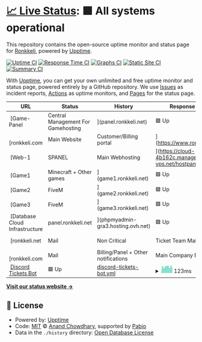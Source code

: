 # [📈 Live Status](https://status.ronkkeli.net): <!--live status--> **🟩 All systems operational**

This repository contains the open-source uptime monitor and status page for [Ronkkeli](https://status.ronkkeli.net), powered by [Upptime](https://github.com/upptime/upptime).

[![Uptime CI](https://github.com/ronkkeli/upptime/workflows/Uptime%20CI/badge.svg)](https://github.com/ronkkeli/upptime/actions?query=workflow%3A%22Uptime+CI%22)
[![Response Time CI](https://github.com/ronkkeli/upptime/workflows/Response%20Time%20CI/badge.svg)](https://github.com/ronkkeli/upptime/actions?query=workflow%3A%22Response+Time+CI%22)
[![Graphs CI](https://github.com/ronkkeli/upptime/workflows/Graphs%20CI/badge.svg)](https://github.com/ronkkeli/upptime/actions?query=workflow%3A%22Graphs+CI%22)
[![Static Site CI](https://github.com/ronkkeli/upptime/workflows/Static%20Site%20CI/badge.svg)](https://github.com/ronkkeli/upptime/actions?query=workflow%3A%22Static+Site+CI%22)
[![Summary CI](https://github.com/ronkkeli/upptime/workflows/Summary%20CI/badge.svg)](https://github.com/ronkkeli/upptime/actions?query=workflow%3A%22Summary+CI%22)

With [Upptime](https://upptime.js.org), you can get your own unlimited and free uptime monitor and status page, powered entirely by a GitHub repository. We use [Issues](https://github.com/ronkkeli/upptime/issues) as incident reports, [Actions](https://github.com/ronkkeli/upptime/actions) as uptime monitors, and [Pages](https://status.ronkkeli.net) for the status page.

<!--start: status pages-->
<!-- This summary is generated by Upptime (https://github.com/upptime/upptime) -->
<!-- Do not edit this manually, your changes will be overwritten -->
<!-- prettier-ignore -->
| URL | Status | History | Response Time | Uptime |
| --- | ------ | ------- | ------------- | ------ |
| <img alt="" src="https://icons.duckduckgo.com/ip3/null.ico" height="13"> [Game-Panel | Central Management For Gamehosting |](panel.ronkkeli.net) | 🟩 Up | [game-panel-central-management-for-gamehosting.yml](https://github.com/1Ronkkeli/upptime/commits/HEAD/history/game-panel-central-management-for-gamehosting.yml) | <details><summary><img alt="Response time graph" src="./graphs/game-panel-central-management-for-gamehosting/response-time-week.png" height="20"> 5ms</summary><br><a href="https://status.ronkkeli.net/history/game-panel-central-management-for-gamehosting"><img alt="Response time 415" src="https://img.shields.io/endpoint?url=https%3A%2F%2Fraw.githubusercontent.com%2F1Ronkkeli%2Fupptime%2FHEAD%2Fapi%2Fgame-panel-central-management-for-gamehosting%2Fresponse-time.json"></a><br><a href="https://status.ronkkeli.net/history/game-panel-central-management-for-gamehosting"><img alt="24-hour response time 2" src="https://img.shields.io/endpoint?url=https%3A%2F%2Fraw.githubusercontent.com%2F1Ronkkeli%2Fupptime%2FHEAD%2Fapi%2Fgame-panel-central-management-for-gamehosting%2Fresponse-time-day.json"></a><br><a href="https://status.ronkkeli.net/history/game-panel-central-management-for-gamehosting"><img alt="7-day response time 5" src="https://img.shields.io/endpoint?url=https%3A%2F%2Fraw.githubusercontent.com%2F1Ronkkeli%2Fupptime%2FHEAD%2Fapi%2Fgame-panel-central-management-for-gamehosting%2Fresponse-time-week.json"></a><br><a href="https://status.ronkkeli.net/history/game-panel-central-management-for-gamehosting"><img alt="30-day response time 333" src="https://img.shields.io/endpoint?url=https%3A%2F%2Fraw.githubusercontent.com%2F1Ronkkeli%2Fupptime%2FHEAD%2Fapi%2Fgame-panel-central-management-for-gamehosting%2Fresponse-time-month.json"></a><br><a href="https://status.ronkkeli.net/history/game-panel-central-management-for-gamehosting"><img alt="1-year response time 415" src="https://img.shields.io/endpoint?url=https%3A%2F%2Fraw.githubusercontent.com%2F1Ronkkeli%2Fupptime%2FHEAD%2Fapi%2Fgame-panel-central-management-for-gamehosting%2Fresponse-time-year.json"></a></details> | <details><summary><a href="https://status.ronkkeli.net/history/game-panel-central-management-for-gamehosting">100.00%</a></summary><a href="https://status.ronkkeli.net/history/game-panel-central-management-for-gamehosting"><img alt="All-time uptime 91.89%" src="https://img.shields.io/endpoint?url=https%3A%2F%2Fraw.githubusercontent.com%2F1Ronkkeli%2Fupptime%2FHEAD%2Fapi%2Fgame-panel-central-management-for-gamehosting%2Fuptime.json"></a><br><a href="https://status.ronkkeli.net/history/game-panel-central-management-for-gamehosting"><img alt="24-hour uptime 100.00%" src="https://img.shields.io/endpoint?url=https%3A%2F%2Fraw.githubusercontent.com%2F1Ronkkeli%2Fupptime%2FHEAD%2Fapi%2Fgame-panel-central-management-for-gamehosting%2Fuptime-day.json"></a><br><a href="https://status.ronkkeli.net/history/game-panel-central-management-for-gamehosting"><img alt="7-day uptime 100.00%" src="https://img.shields.io/endpoint?url=https%3A%2F%2Fraw.githubusercontent.com%2F1Ronkkeli%2Fupptime%2FHEAD%2Fapi%2Fgame-panel-central-management-for-gamehosting%2Fuptime-week.json"></a><br><a href="https://status.ronkkeli.net/history/game-panel-central-management-for-gamehosting"><img alt="30-day uptime 89.95%" src="https://img.shields.io/endpoint?url=https%3A%2F%2Fraw.githubusercontent.com%2F1Ronkkeli%2Fupptime%2FHEAD%2Fapi%2Fgame-panel-central-management-for-gamehosting%2Fuptime-month.json"></a><br><a href="https://status.ronkkeli.net/history/game-panel-central-management-for-gamehosting"><img alt="1-year uptime 91.89%" src="https://img.shields.io/endpoint?url=https%3A%2F%2Fraw.githubusercontent.com%2F1Ronkkeli%2Fupptime%2FHEAD%2Fapi%2Fgame-panel-central-management-for-gamehosting%2Fuptime-year.json"></a></details>
| <img alt="" src="https://icons.duckduckgo.com/ip3/www.ronkkeli.com.ico" height="13"> [ronkkeli.com | Main Website | Customer/Billing portal |](https://www.ronkkeli.com) | 🟩 Up | [ronkkeli-com-main-website-customer-billing-portal.yml](https://github.com/1Ronkkeli/upptime/commits/HEAD/history/ronkkeli-com-main-website-customer-billing-portal.yml) | <details><summary><img alt="Response time graph" src="./graphs/ronkkeli-com-main-website-customer-billing-portal/response-time-week.png" height="20"> 880ms</summary><br><a href="https://status.ronkkeli.net/history/ronkkeli-com-main-website-customer-billing-portal"><img alt="Response time 1463" src="https://img.shields.io/endpoint?url=https%3A%2F%2Fraw.githubusercontent.com%2F1Ronkkeli%2Fupptime%2FHEAD%2Fapi%2Fronkkeli-com-main-website-customer-billing-portal%2Fresponse-time.json"></a><br><a href="https://status.ronkkeli.net/history/ronkkeli-com-main-website-customer-billing-portal"><img alt="24-hour response time 771" src="https://img.shields.io/endpoint?url=https%3A%2F%2Fraw.githubusercontent.com%2F1Ronkkeli%2Fupptime%2FHEAD%2Fapi%2Fronkkeli-com-main-website-customer-billing-portal%2Fresponse-time-day.json"></a><br><a href="https://status.ronkkeli.net/history/ronkkeli-com-main-website-customer-billing-portal"><img alt="7-day response time 880" src="https://img.shields.io/endpoint?url=https%3A%2F%2Fraw.githubusercontent.com%2F1Ronkkeli%2Fupptime%2FHEAD%2Fapi%2Fronkkeli-com-main-website-customer-billing-portal%2Fresponse-time-week.json"></a><br><a href="https://status.ronkkeli.net/history/ronkkeli-com-main-website-customer-billing-portal"><img alt="30-day response time 1771" src="https://img.shields.io/endpoint?url=https%3A%2F%2Fraw.githubusercontent.com%2F1Ronkkeli%2Fupptime%2FHEAD%2Fapi%2Fronkkeli-com-main-website-customer-billing-portal%2Fresponse-time-month.json"></a><br><a href="https://status.ronkkeli.net/history/ronkkeli-com-main-website-customer-billing-portal"><img alt="1-year response time 1463" src="https://img.shields.io/endpoint?url=https%3A%2F%2Fraw.githubusercontent.com%2F1Ronkkeli%2Fupptime%2FHEAD%2Fapi%2Fronkkeli-com-main-website-customer-billing-portal%2Fresponse-time-year.json"></a></details> | <details><summary><a href="https://status.ronkkeli.net/history/ronkkeli-com-main-website-customer-billing-portal">100.00%</a></summary><a href="https://status.ronkkeli.net/history/ronkkeli-com-main-website-customer-billing-portal"><img alt="All-time uptime 99.96%" src="https://img.shields.io/endpoint?url=https%3A%2F%2Fraw.githubusercontent.com%2F1Ronkkeli%2Fupptime%2FHEAD%2Fapi%2Fronkkeli-com-main-website-customer-billing-portal%2Fuptime.json"></a><br><a href="https://status.ronkkeli.net/history/ronkkeli-com-main-website-customer-billing-portal"><img alt="24-hour uptime 100.00%" src="https://img.shields.io/endpoint?url=https%3A%2F%2Fraw.githubusercontent.com%2F1Ronkkeli%2Fupptime%2FHEAD%2Fapi%2Fronkkeli-com-main-website-customer-billing-portal%2Fuptime-day.json"></a><br><a href="https://status.ronkkeli.net/history/ronkkeli-com-main-website-customer-billing-portal"><img alt="7-day uptime 100.00%" src="https://img.shields.io/endpoint?url=https%3A%2F%2Fraw.githubusercontent.com%2F1Ronkkeli%2Fupptime%2FHEAD%2Fapi%2Fronkkeli-com-main-website-customer-billing-portal%2Fuptime-week.json"></a><br><a href="https://status.ronkkeli.net/history/ronkkeli-com-main-website-customer-billing-portal"><img alt="30-day uptime 99.95%" src="https://img.shields.io/endpoint?url=https%3A%2F%2Fraw.githubusercontent.com%2F1Ronkkeli%2Fupptime%2FHEAD%2Fapi%2Fronkkeli-com-main-website-customer-billing-portal%2Fuptime-month.json"></a><br><a href="https://status.ronkkeli.net/history/ronkkeli-com-main-website-customer-billing-portal"><img alt="1-year uptime 99.96%" src="https://img.shields.io/endpoint?url=https%3A%2F%2Fraw.githubusercontent.com%2F1Ronkkeli%2Fupptime%2FHEAD%2Fapi%2Fronkkeli-com-main-website-customer-billing-portal%2Fuptime-year.json"></a></details>
| <img alt="" src="https://icons.duckduckgo.com/ip3/cloud-4b162c.managed-vps.net.ico" height="13"> [Web-1 | SPANEL | Main Webhosting |](https://cloud-4b162c.managed-vps.net/hostpanel/login) | 🟩 Up | [web-1-spanel-main-webhosting.yml](https://github.com/1Ronkkeli/upptime/commits/HEAD/history/web-1-spanel-main-webhosting.yml) | <details><summary><img alt="Response time graph" src="./graphs/web-1-spanel-main-webhosting/response-time-week.png" height="20"> 706ms</summary><br><a href="https://status.ronkkeli.net/history/web-1-spanel-main-webhosting"><img alt="Response time 692" src="https://img.shields.io/endpoint?url=https%3A%2F%2Fraw.githubusercontent.com%2F1Ronkkeli%2Fupptime%2FHEAD%2Fapi%2Fweb-1-spanel-main-webhosting%2Fresponse-time.json"></a><br><a href="https://status.ronkkeli.net/history/web-1-spanel-main-webhosting"><img alt="24-hour response time 596" src="https://img.shields.io/endpoint?url=https%3A%2F%2Fraw.githubusercontent.com%2F1Ronkkeli%2Fupptime%2FHEAD%2Fapi%2Fweb-1-spanel-main-webhosting%2Fresponse-time-day.json"></a><br><a href="https://status.ronkkeli.net/history/web-1-spanel-main-webhosting"><img alt="7-day response time 706" src="https://img.shields.io/endpoint?url=https%3A%2F%2Fraw.githubusercontent.com%2F1Ronkkeli%2Fupptime%2FHEAD%2Fapi%2Fweb-1-spanel-main-webhosting%2Fresponse-time-week.json"></a><br><a href="https://status.ronkkeli.net/history/web-1-spanel-main-webhosting"><img alt="30-day response time 700" src="https://img.shields.io/endpoint?url=https%3A%2F%2Fraw.githubusercontent.com%2F1Ronkkeli%2Fupptime%2FHEAD%2Fapi%2Fweb-1-spanel-main-webhosting%2Fresponse-time-month.json"></a><br><a href="https://status.ronkkeli.net/history/web-1-spanel-main-webhosting"><img alt="1-year response time 692" src="https://img.shields.io/endpoint?url=https%3A%2F%2Fraw.githubusercontent.com%2F1Ronkkeli%2Fupptime%2FHEAD%2Fapi%2Fweb-1-spanel-main-webhosting%2Fresponse-time-year.json"></a></details> | <details><summary><a href="https://status.ronkkeli.net/history/web-1-spanel-main-webhosting">100.00%</a></summary><a href="https://status.ronkkeli.net/history/web-1-spanel-main-webhosting"><img alt="All-time uptime 100.00%" src="https://img.shields.io/endpoint?url=https%3A%2F%2Fraw.githubusercontent.com%2F1Ronkkeli%2Fupptime%2FHEAD%2Fapi%2Fweb-1-spanel-main-webhosting%2Fuptime.json"></a><br><a href="https://status.ronkkeli.net/history/web-1-spanel-main-webhosting"><img alt="24-hour uptime 100.00%" src="https://img.shields.io/endpoint?url=https%3A%2F%2Fraw.githubusercontent.com%2F1Ronkkeli%2Fupptime%2FHEAD%2Fapi%2Fweb-1-spanel-main-webhosting%2Fuptime-day.json"></a><br><a href="https://status.ronkkeli.net/history/web-1-spanel-main-webhosting"><img alt="7-day uptime 100.00%" src="https://img.shields.io/endpoint?url=https%3A%2F%2Fraw.githubusercontent.com%2F1Ronkkeli%2Fupptime%2FHEAD%2Fapi%2Fweb-1-spanel-main-webhosting%2Fuptime-week.json"></a><br><a href="https://status.ronkkeli.net/history/web-1-spanel-main-webhosting"><img alt="30-day uptime 100.00%" src="https://img.shields.io/endpoint?url=https%3A%2F%2Fraw.githubusercontent.com%2F1Ronkkeli%2Fupptime%2FHEAD%2Fapi%2Fweb-1-spanel-main-webhosting%2Fuptime-month.json"></a><br><a href="https://status.ronkkeli.net/history/web-1-spanel-main-webhosting"><img alt="1-year uptime 100.00%" src="https://img.shields.io/endpoint?url=https%3A%2F%2Fraw.githubusercontent.com%2F1Ronkkeli%2Fupptime%2FHEAD%2Fapi%2Fweb-1-spanel-main-webhosting%2Fuptime-year.json"></a></details>
| <img alt="" src="https://icons.duckduckgo.com/ip3/null.ico" height="13"> [Game1 | Minecraft + Other games |](game1.ronkkeli.net) | 🟩 Up | [game1-minecraft-other-games.yml](https://github.com/1Ronkkeli/upptime/commits/HEAD/history/game1-minecraft-other-games.yml) | <details><summary><img alt="Response time graph" src="./graphs/game1-minecraft-other-games/response-time-week.png" height="20"> 121ms</summary><br><a href="https://status.ronkkeli.net/history/game1-minecraft-other-games"><img alt="Response time 110" src="https://img.shields.io/endpoint?url=https%3A%2F%2Fraw.githubusercontent.com%2F1Ronkkeli%2Fupptime%2FHEAD%2Fapi%2Fgame1-minecraft-other-games%2Fresponse-time.json"></a><br><a href="https://status.ronkkeli.net/history/game1-minecraft-other-games"><img alt="24-hour response time 84" src="https://img.shields.io/endpoint?url=https%3A%2F%2Fraw.githubusercontent.com%2F1Ronkkeli%2Fupptime%2FHEAD%2Fapi%2Fgame1-minecraft-other-games%2Fresponse-time-day.json"></a><br><a href="https://status.ronkkeli.net/history/game1-minecraft-other-games"><img alt="7-day response time 121" src="https://img.shields.io/endpoint?url=https%3A%2F%2Fraw.githubusercontent.com%2F1Ronkkeli%2Fupptime%2FHEAD%2Fapi%2Fgame1-minecraft-other-games%2Fresponse-time-week.json"></a><br><a href="https://status.ronkkeli.net/history/game1-minecraft-other-games"><img alt="30-day response time 115" src="https://img.shields.io/endpoint?url=https%3A%2F%2Fraw.githubusercontent.com%2F1Ronkkeli%2Fupptime%2FHEAD%2Fapi%2Fgame1-minecraft-other-games%2Fresponse-time-month.json"></a><br><a href="https://status.ronkkeli.net/history/game1-minecraft-other-games"><img alt="1-year response time 110" src="https://img.shields.io/endpoint?url=https%3A%2F%2Fraw.githubusercontent.com%2F1Ronkkeli%2Fupptime%2FHEAD%2Fapi%2Fgame1-minecraft-other-games%2Fresponse-time-year.json"></a></details> | <details><summary><a href="https://status.ronkkeli.net/history/game1-minecraft-other-games">100.00%</a></summary><a href="https://status.ronkkeli.net/history/game1-minecraft-other-games"><img alt="All-time uptime 100.00%" src="https://img.shields.io/endpoint?url=https%3A%2F%2Fraw.githubusercontent.com%2F1Ronkkeli%2Fupptime%2FHEAD%2Fapi%2Fgame1-minecraft-other-games%2Fuptime.json"></a><br><a href="https://status.ronkkeli.net/history/game1-minecraft-other-games"><img alt="24-hour uptime 100.00%" src="https://img.shields.io/endpoint?url=https%3A%2F%2Fraw.githubusercontent.com%2F1Ronkkeli%2Fupptime%2FHEAD%2Fapi%2Fgame1-minecraft-other-games%2Fuptime-day.json"></a><br><a href="https://status.ronkkeli.net/history/game1-minecraft-other-games"><img alt="7-day uptime 100.00%" src="https://img.shields.io/endpoint?url=https%3A%2F%2Fraw.githubusercontent.com%2F1Ronkkeli%2Fupptime%2FHEAD%2Fapi%2Fgame1-minecraft-other-games%2Fuptime-week.json"></a><br><a href="https://status.ronkkeli.net/history/game1-minecraft-other-games"><img alt="30-day uptime 100.00%" src="https://img.shields.io/endpoint?url=https%3A%2F%2Fraw.githubusercontent.com%2F1Ronkkeli%2Fupptime%2FHEAD%2Fapi%2Fgame1-minecraft-other-games%2Fuptime-month.json"></a><br><a href="https://status.ronkkeli.net/history/game1-minecraft-other-games"><img alt="1-year uptime 100.00%" src="https://img.shields.io/endpoint?url=https%3A%2F%2Fraw.githubusercontent.com%2F1Ronkkeli%2Fupptime%2FHEAD%2Fapi%2Fgame1-minecraft-other-games%2Fuptime-year.json"></a></details>
| <img alt="" src="https://icons.duckduckgo.com/ip3/null.ico" height="13"> [Game2 | FiveM |](game2.ronkkeli.net) | 🟩 Up | [game2-five-m.yml](https://github.com/1Ronkkeli/upptime/commits/HEAD/history/game2-five-m.yml) | <details><summary><img alt="Response time graph" src="./graphs/game2-five-m/response-time-week.png" height="20"> 120ms</summary><br><a href="https://status.ronkkeli.net/history/game2-five-m"><img alt="Response time 110" src="https://img.shields.io/endpoint?url=https%3A%2F%2Fraw.githubusercontent.com%2F1Ronkkeli%2Fupptime%2FHEAD%2Fapi%2Fgame2-five-m%2Fresponse-time.json"></a><br><a href="https://status.ronkkeli.net/history/game2-five-m"><img alt="24-hour response time 84" src="https://img.shields.io/endpoint?url=https%3A%2F%2Fraw.githubusercontent.com%2F1Ronkkeli%2Fupptime%2FHEAD%2Fapi%2Fgame2-five-m%2Fresponse-time-day.json"></a><br><a href="https://status.ronkkeli.net/history/game2-five-m"><img alt="7-day response time 120" src="https://img.shields.io/endpoint?url=https%3A%2F%2Fraw.githubusercontent.com%2F1Ronkkeli%2Fupptime%2FHEAD%2Fapi%2Fgame2-five-m%2Fresponse-time-week.json"></a><br><a href="https://status.ronkkeli.net/history/game2-five-m"><img alt="30-day response time 114" src="https://img.shields.io/endpoint?url=https%3A%2F%2Fraw.githubusercontent.com%2F1Ronkkeli%2Fupptime%2FHEAD%2Fapi%2Fgame2-five-m%2Fresponse-time-month.json"></a><br><a href="https://status.ronkkeli.net/history/game2-five-m"><img alt="1-year response time 110" src="https://img.shields.io/endpoint?url=https%3A%2F%2Fraw.githubusercontent.com%2F1Ronkkeli%2Fupptime%2FHEAD%2Fapi%2Fgame2-five-m%2Fresponse-time-year.json"></a></details> | <details><summary><a href="https://status.ronkkeli.net/history/game2-five-m">100.00%</a></summary><a href="https://status.ronkkeli.net/history/game2-five-m"><img alt="All-time uptime 99.94%" src="https://img.shields.io/endpoint?url=https%3A%2F%2Fraw.githubusercontent.com%2F1Ronkkeli%2Fupptime%2FHEAD%2Fapi%2Fgame2-five-m%2Fuptime.json"></a><br><a href="https://status.ronkkeli.net/history/game2-five-m"><img alt="24-hour uptime 100.00%" src="https://img.shields.io/endpoint?url=https%3A%2F%2Fraw.githubusercontent.com%2F1Ronkkeli%2Fupptime%2FHEAD%2Fapi%2Fgame2-five-m%2Fuptime-day.json"></a><br><a href="https://status.ronkkeli.net/history/game2-five-m"><img alt="7-day uptime 100.00%" src="https://img.shields.io/endpoint?url=https%3A%2F%2Fraw.githubusercontent.com%2F1Ronkkeli%2Fupptime%2FHEAD%2Fapi%2Fgame2-five-m%2Fuptime-week.json"></a><br><a href="https://status.ronkkeli.net/history/game2-five-m"><img alt="30-day uptime 99.93%" src="https://img.shields.io/endpoint?url=https%3A%2F%2Fraw.githubusercontent.com%2F1Ronkkeli%2Fupptime%2FHEAD%2Fapi%2Fgame2-five-m%2Fuptime-month.json"></a><br><a href="https://status.ronkkeli.net/history/game2-five-m"><img alt="1-year uptime 99.94%" src="https://img.shields.io/endpoint?url=https%3A%2F%2Fraw.githubusercontent.com%2F1Ronkkeli%2Fupptime%2FHEAD%2Fapi%2Fgame2-five-m%2Fuptime-year.json"></a></details>
| <img alt="" src="https://icons.duckduckgo.com/ip3/null.ico" height="13"> [Game3 | FiveM |](game3.ronkkeli.net) | 🟩 Up | [game3-five-m.yml](https://github.com/1Ronkkeli/upptime/commits/HEAD/history/game3-five-m.yml) | <details><summary><img alt="Response time graph" src="./graphs/game3-five-m/response-time-week.png" height="20"> 126ms</summary><br><a href="https://status.ronkkeli.net/history/game3-five-m"><img alt="Response time 117" src="https://img.shields.io/endpoint?url=https%3A%2F%2Fraw.githubusercontent.com%2F1Ronkkeli%2Fupptime%2FHEAD%2Fapi%2Fgame3-five-m%2Fresponse-time.json"></a><br><a href="https://status.ronkkeli.net/history/game3-five-m"><img alt="24-hour response time 89" src="https://img.shields.io/endpoint?url=https%3A%2F%2Fraw.githubusercontent.com%2F1Ronkkeli%2Fupptime%2FHEAD%2Fapi%2Fgame3-five-m%2Fresponse-time-day.json"></a><br><a href="https://status.ronkkeli.net/history/game3-five-m"><img alt="7-day response time 126" src="https://img.shields.io/endpoint?url=https%3A%2F%2Fraw.githubusercontent.com%2F1Ronkkeli%2Fupptime%2FHEAD%2Fapi%2Fgame3-five-m%2Fresponse-time-week.json"></a><br><a href="https://status.ronkkeli.net/history/game3-five-m"><img alt="30-day response time 121" src="https://img.shields.io/endpoint?url=https%3A%2F%2Fraw.githubusercontent.com%2F1Ronkkeli%2Fupptime%2FHEAD%2Fapi%2Fgame3-five-m%2Fresponse-time-month.json"></a><br><a href="https://status.ronkkeli.net/history/game3-five-m"><img alt="1-year response time 117" src="https://img.shields.io/endpoint?url=https%3A%2F%2Fraw.githubusercontent.com%2F1Ronkkeli%2Fupptime%2FHEAD%2Fapi%2Fgame3-five-m%2Fresponse-time-year.json"></a></details> | <details><summary><a href="https://status.ronkkeli.net/history/game3-five-m">100.00%</a></summary><a href="https://status.ronkkeli.net/history/game3-five-m"><img alt="All-time uptime 100.00%" src="https://img.shields.io/endpoint?url=https%3A%2F%2Fraw.githubusercontent.com%2F1Ronkkeli%2Fupptime%2FHEAD%2Fapi%2Fgame3-five-m%2Fuptime.json"></a><br><a href="https://status.ronkkeli.net/history/game3-five-m"><img alt="24-hour uptime 100.00%" src="https://img.shields.io/endpoint?url=https%3A%2F%2Fraw.githubusercontent.com%2F1Ronkkeli%2Fupptime%2FHEAD%2Fapi%2Fgame3-five-m%2Fuptime-day.json"></a><br><a href="https://status.ronkkeli.net/history/game3-five-m"><img alt="7-day uptime 100.00%" src="https://img.shields.io/endpoint?url=https%3A%2F%2Fraw.githubusercontent.com%2F1Ronkkeli%2Fupptime%2FHEAD%2Fapi%2Fgame3-five-m%2Fuptime-week.json"></a><br><a href="https://status.ronkkeli.net/history/game3-five-m"><img alt="30-day uptime 100.00%" src="https://img.shields.io/endpoint?url=https%3A%2F%2Fraw.githubusercontent.com%2F1Ronkkeli%2Fupptime%2FHEAD%2Fapi%2Fgame3-five-m%2Fuptime-month.json"></a><br><a href="https://status.ronkkeli.net/history/game3-five-m"><img alt="1-year uptime 100.00%" src="https://img.shields.io/endpoint?url=https%3A%2F%2Fraw.githubusercontent.com%2F1Ronkkeli%2Fupptime%2FHEAD%2Fapi%2Fgame3-five-m%2Fuptime-year.json"></a></details>
| <img alt="" src="https://icons.duckduckgo.com/ip3/null.ico" height="13"> [Database Cloud Infrastructure | panel.ronkkeli.net |](phpmyadmin-gra3.hosting.ovh.net) | 🟩 Up | [database-cloud-infrastructure-panel-ronkkeli-net.yml](https://github.com/1Ronkkeli/upptime/commits/HEAD/history/database-cloud-infrastructure-panel-ronkkeli-net.yml) | <details><summary><img alt="Response time graph" src="./graphs/database-cloud-infrastructure-panel-ronkkeli-net/response-time-week.png" height="20"> 117ms</summary><br><a href="https://status.ronkkeli.net/history/database-cloud-infrastructure-panel-ronkkeli-net"><img alt="Response time 109" src="https://img.shields.io/endpoint?url=https%3A%2F%2Fraw.githubusercontent.com%2F1Ronkkeli%2Fupptime%2FHEAD%2Fapi%2Fdatabase-cloud-infrastructure-panel-ronkkeli-net%2Fresponse-time.json"></a><br><a href="https://status.ronkkeli.net/history/database-cloud-infrastructure-panel-ronkkeli-net"><img alt="24-hour response time 82" src="https://img.shields.io/endpoint?url=https%3A%2F%2Fraw.githubusercontent.com%2F1Ronkkeli%2Fupptime%2FHEAD%2Fapi%2Fdatabase-cloud-infrastructure-panel-ronkkeli-net%2Fresponse-time-day.json"></a><br><a href="https://status.ronkkeli.net/history/database-cloud-infrastructure-panel-ronkkeli-net"><img alt="7-day response time 117" src="https://img.shields.io/endpoint?url=https%3A%2F%2Fraw.githubusercontent.com%2F1Ronkkeli%2Fupptime%2FHEAD%2Fapi%2Fdatabase-cloud-infrastructure-panel-ronkkeli-net%2Fresponse-time-week.json"></a><br><a href="https://status.ronkkeli.net/history/database-cloud-infrastructure-panel-ronkkeli-net"><img alt="30-day response time 113" src="https://img.shields.io/endpoint?url=https%3A%2F%2Fraw.githubusercontent.com%2F1Ronkkeli%2Fupptime%2FHEAD%2Fapi%2Fdatabase-cloud-infrastructure-panel-ronkkeli-net%2Fresponse-time-month.json"></a><br><a href="https://status.ronkkeli.net/history/database-cloud-infrastructure-panel-ronkkeli-net"><img alt="1-year response time 109" src="https://img.shields.io/endpoint?url=https%3A%2F%2Fraw.githubusercontent.com%2F1Ronkkeli%2Fupptime%2FHEAD%2Fapi%2Fdatabase-cloud-infrastructure-panel-ronkkeli-net%2Fresponse-time-year.json"></a></details> | <details><summary><a href="https://status.ronkkeli.net/history/database-cloud-infrastructure-panel-ronkkeli-net">100.00%</a></summary><a href="https://status.ronkkeli.net/history/database-cloud-infrastructure-panel-ronkkeli-net"><img alt="All-time uptime 100.00%" src="https://img.shields.io/endpoint?url=https%3A%2F%2Fraw.githubusercontent.com%2F1Ronkkeli%2Fupptime%2FHEAD%2Fapi%2Fdatabase-cloud-infrastructure-panel-ronkkeli-net%2Fuptime.json"></a><br><a href="https://status.ronkkeli.net/history/database-cloud-infrastructure-panel-ronkkeli-net"><img alt="24-hour uptime 100.00%" src="https://img.shields.io/endpoint?url=https%3A%2F%2Fraw.githubusercontent.com%2F1Ronkkeli%2Fupptime%2FHEAD%2Fapi%2Fdatabase-cloud-infrastructure-panel-ronkkeli-net%2Fuptime-day.json"></a><br><a href="https://status.ronkkeli.net/history/database-cloud-infrastructure-panel-ronkkeli-net"><img alt="7-day uptime 100.00%" src="https://img.shields.io/endpoint?url=https%3A%2F%2Fraw.githubusercontent.com%2F1Ronkkeli%2Fupptime%2FHEAD%2Fapi%2Fdatabase-cloud-infrastructure-panel-ronkkeli-net%2Fuptime-week.json"></a><br><a href="https://status.ronkkeli.net/history/database-cloud-infrastructure-panel-ronkkeli-net"><img alt="30-day uptime 100.00%" src="https://img.shields.io/endpoint?url=https%3A%2F%2Fraw.githubusercontent.com%2F1Ronkkeli%2Fupptime%2FHEAD%2Fapi%2Fdatabase-cloud-infrastructure-panel-ronkkeli-net%2Fuptime-month.json"></a><br><a href="https://status.ronkkeli.net/history/database-cloud-infrastructure-panel-ronkkeli-net"><img alt="1-year uptime 100.00%" src="https://img.shields.io/endpoint?url=https%3A%2F%2Fraw.githubusercontent.com%2F1Ronkkeli%2Fupptime%2FHEAD%2Fapi%2Fdatabase-cloud-infrastructure-panel-ronkkeli-net%2Fuptime-year.json"></a></details>
| <img alt="" src="https://icons.duckduckgo.com/ip3/webmail.ronkkeli.net.ico" height="13"> [ronkkeli.net | Mail | Non Critical | Ticket Team Mails |](https://webmail.ronkkeli.net) | 🟩 Up | [ronkkeli-net-mail-non-critical-ticket-team-mails.yml](https://github.com/1Ronkkeli/upptime/commits/HEAD/history/ronkkeli-net-mail-non-critical-ticket-team-mails.yml) | <details><summary><img alt="Response time graph" src="./graphs/ronkkeli-net-mail-non-critical-ticket-team-mails/response-time-week.png" height="20"> 1391ms</summary><br><a href="https://status.ronkkeli.net/history/ronkkeli-net-mail-non-critical-ticket-team-mails"><img alt="Response time 1346" src="https://img.shields.io/endpoint?url=https%3A%2F%2Fraw.githubusercontent.com%2F1Ronkkeli%2Fupptime%2FHEAD%2Fapi%2Fronkkeli-net-mail-non-critical-ticket-team-mails%2Fresponse-time.json"></a><br><a href="https://status.ronkkeli.net/history/ronkkeli-net-mail-non-critical-ticket-team-mails"><img alt="24-hour response time 1096" src="https://img.shields.io/endpoint?url=https%3A%2F%2Fraw.githubusercontent.com%2F1Ronkkeli%2Fupptime%2FHEAD%2Fapi%2Fronkkeli-net-mail-non-critical-ticket-team-mails%2Fresponse-time-day.json"></a><br><a href="https://status.ronkkeli.net/history/ronkkeli-net-mail-non-critical-ticket-team-mails"><img alt="7-day response time 1391" src="https://img.shields.io/endpoint?url=https%3A%2F%2Fraw.githubusercontent.com%2F1Ronkkeli%2Fupptime%2FHEAD%2Fapi%2Fronkkeli-net-mail-non-critical-ticket-team-mails%2Fresponse-time-week.json"></a><br><a href="https://status.ronkkeli.net/history/ronkkeli-net-mail-non-critical-ticket-team-mails"><img alt="30-day response time 1398" src="https://img.shields.io/endpoint?url=https%3A%2F%2Fraw.githubusercontent.com%2F1Ronkkeli%2Fupptime%2FHEAD%2Fapi%2Fronkkeli-net-mail-non-critical-ticket-team-mails%2Fresponse-time-month.json"></a><br><a href="https://status.ronkkeli.net/history/ronkkeli-net-mail-non-critical-ticket-team-mails"><img alt="1-year response time 1346" src="https://img.shields.io/endpoint?url=https%3A%2F%2Fraw.githubusercontent.com%2F1Ronkkeli%2Fupptime%2FHEAD%2Fapi%2Fronkkeli-net-mail-non-critical-ticket-team-mails%2Fresponse-time-year.json"></a></details> | <details><summary><a href="https://status.ronkkeli.net/history/ronkkeli-net-mail-non-critical-ticket-team-mails">100.00%</a></summary><a href="https://status.ronkkeli.net/history/ronkkeli-net-mail-non-critical-ticket-team-mails"><img alt="All-time uptime 100.00%" src="https://img.shields.io/endpoint?url=https%3A%2F%2Fraw.githubusercontent.com%2F1Ronkkeli%2Fupptime%2FHEAD%2Fapi%2Fronkkeli-net-mail-non-critical-ticket-team-mails%2Fuptime.json"></a><br><a href="https://status.ronkkeli.net/history/ronkkeli-net-mail-non-critical-ticket-team-mails"><img alt="24-hour uptime 100.00%" src="https://img.shields.io/endpoint?url=https%3A%2F%2Fraw.githubusercontent.com%2F1Ronkkeli%2Fupptime%2FHEAD%2Fapi%2Fronkkeli-net-mail-non-critical-ticket-team-mails%2Fuptime-day.json"></a><br><a href="https://status.ronkkeli.net/history/ronkkeli-net-mail-non-critical-ticket-team-mails"><img alt="7-day uptime 100.00%" src="https://img.shields.io/endpoint?url=https%3A%2F%2Fraw.githubusercontent.com%2F1Ronkkeli%2Fupptime%2FHEAD%2Fapi%2Fronkkeli-net-mail-non-critical-ticket-team-mails%2Fuptime-week.json"></a><br><a href="https://status.ronkkeli.net/history/ronkkeli-net-mail-non-critical-ticket-team-mails"><img alt="30-day uptime 100.00%" src="https://img.shields.io/endpoint?url=https%3A%2F%2Fraw.githubusercontent.com%2F1Ronkkeli%2Fupptime%2FHEAD%2Fapi%2Fronkkeli-net-mail-non-critical-ticket-team-mails%2Fuptime-month.json"></a><br><a href="https://status.ronkkeli.net/history/ronkkeli-net-mail-non-critical-ticket-team-mails"><img alt="1-year uptime 100.00%" src="https://img.shields.io/endpoint?url=https%3A%2F%2Fraw.githubusercontent.com%2F1Ronkkeli%2Fupptime%2FHEAD%2Fapi%2Fronkkeli-net-mail-non-critical-ticket-team-mails%2Fuptime-year.json"></a></details>
| <img alt="" src="https://icons.duckduckgo.com/ip3/null.ico" height="13"> [ronkkeli.com | Mail | Billing/Panel + Other notifications | Main Company Emails |](mail.google.com) | 🟩 Up | [ronkkeli-com-mail-billing-panel-other-notifications-main-company-emails.yml](https://github.com/1Ronkkeli/upptime/commits/HEAD/history/ronkkeli-com-mail-billing-panel-other-notifications-main-company-emails.yml) | <details><summary><img alt="Response time graph" src="./graphs/ronkkeli-com-mail-billing-panel-other-notifications-main-company-emails/response-time-week.png" height="20"> 6ms</summary><br><a href="https://status.ronkkeli.net/history/ronkkeli-com-mail-billing-panel-other-notifications-main-company-emails"><img alt="Response time 5" src="https://img.shields.io/endpoint?url=https%3A%2F%2Fraw.githubusercontent.com%2F1Ronkkeli%2Fupptime%2FHEAD%2Fapi%2Fronkkeli-com-mail-billing-panel-other-notifications-main-company-emails%2Fresponse-time.json"></a><br><a href="https://status.ronkkeli.net/history/ronkkeli-com-mail-billing-panel-other-notifications-main-company-emails"><img alt="24-hour response time 2" src="https://img.shields.io/endpoint?url=https%3A%2F%2Fraw.githubusercontent.com%2F1Ronkkeli%2Fupptime%2FHEAD%2Fapi%2Fronkkeli-com-mail-billing-panel-other-notifications-main-company-emails%2Fresponse-time-day.json"></a><br><a href="https://status.ronkkeli.net/history/ronkkeli-com-mail-billing-panel-other-notifications-main-company-emails"><img alt="7-day response time 6" src="https://img.shields.io/endpoint?url=https%3A%2F%2Fraw.githubusercontent.com%2F1Ronkkeli%2Fupptime%2FHEAD%2Fapi%2Fronkkeli-com-mail-billing-panel-other-notifications-main-company-emails%2Fresponse-time-week.json"></a><br><a href="https://status.ronkkeli.net/history/ronkkeli-com-mail-billing-panel-other-notifications-main-company-emails"><img alt="30-day response time 5" src="https://img.shields.io/endpoint?url=https%3A%2F%2Fraw.githubusercontent.com%2F1Ronkkeli%2Fupptime%2FHEAD%2Fapi%2Fronkkeli-com-mail-billing-panel-other-notifications-main-company-emails%2Fresponse-time-month.json"></a><br><a href="https://status.ronkkeli.net/history/ronkkeli-com-mail-billing-panel-other-notifications-main-company-emails"><img alt="1-year response time 5" src="https://img.shields.io/endpoint?url=https%3A%2F%2Fraw.githubusercontent.com%2F1Ronkkeli%2Fupptime%2FHEAD%2Fapi%2Fronkkeli-com-mail-billing-panel-other-notifications-main-company-emails%2Fresponse-time-year.json"></a></details> | <details><summary><a href="https://status.ronkkeli.net/history/ronkkeli-com-mail-billing-panel-other-notifications-main-company-emails">100.00%</a></summary><a href="https://status.ronkkeli.net/history/ronkkeli-com-mail-billing-panel-other-notifications-main-company-emails"><img alt="All-time uptime 100.00%" src="https://img.shields.io/endpoint?url=https%3A%2F%2Fraw.githubusercontent.com%2F1Ronkkeli%2Fupptime%2FHEAD%2Fapi%2Fronkkeli-com-mail-billing-panel-other-notifications-main-company-emails%2Fuptime.json"></a><br><a href="https://status.ronkkeli.net/history/ronkkeli-com-mail-billing-panel-other-notifications-main-company-emails"><img alt="24-hour uptime 100.00%" src="https://img.shields.io/endpoint?url=https%3A%2F%2Fraw.githubusercontent.com%2F1Ronkkeli%2Fupptime%2FHEAD%2Fapi%2Fronkkeli-com-mail-billing-panel-other-notifications-main-company-emails%2Fuptime-day.json"></a><br><a href="https://status.ronkkeli.net/history/ronkkeli-com-mail-billing-panel-other-notifications-main-company-emails"><img alt="7-day uptime 100.00%" src="https://img.shields.io/endpoint?url=https%3A%2F%2Fraw.githubusercontent.com%2F1Ronkkeli%2Fupptime%2FHEAD%2Fapi%2Fronkkeli-com-mail-billing-panel-other-notifications-main-company-emails%2Fuptime-week.json"></a><br><a href="https://status.ronkkeli.net/history/ronkkeli-com-mail-billing-panel-other-notifications-main-company-emails"><img alt="30-day uptime 100.00%" src="https://img.shields.io/endpoint?url=https%3A%2F%2Fraw.githubusercontent.com%2F1Ronkkeli%2Fupptime%2FHEAD%2Fapi%2Fronkkeli-com-mail-billing-panel-other-notifications-main-company-emails%2Fuptime-month.json"></a><br><a href="https://status.ronkkeli.net/history/ronkkeli-com-mail-billing-panel-other-notifications-main-company-emails"><img alt="1-year uptime 100.00%" src="https://img.shields.io/endpoint?url=https%3A%2F%2Fraw.githubusercontent.com%2F1Ronkkeli%2Fupptime%2FHEAD%2Fapi%2Fronkkeli-com-mail-billing-panel-other-notifications-main-company-emails%2Fuptime-year.json"></a></details>
| <img alt="" src="https://icons.duckduckgo.com/ip3/null.ico" height="13"> [Discord Tickets Bot](91.107.212.48) | 🟩 Up | [discord-tickets-bot.yml](https://github.com/1Ronkkeli/upptime/commits/HEAD/history/discord-tickets-bot.yml) | <details><summary><img alt="Response time graph" src="./graphs/discord-tickets-bot/response-time-week.png" height="20"> 123ms</summary><br><a href="https://status.ronkkeli.net/history/discord-tickets-bot"><img alt="Response time 120" src="https://img.shields.io/endpoint?url=https%3A%2F%2Fraw.githubusercontent.com%2F1Ronkkeli%2Fupptime%2FHEAD%2Fapi%2Fdiscord-tickets-bot%2Fresponse-time.json"></a><br><a href="https://status.ronkkeli.net/history/discord-tickets-bot"><img alt="24-hour response time 90" src="https://img.shields.io/endpoint?url=https%3A%2F%2Fraw.githubusercontent.com%2F1Ronkkeli%2Fupptime%2FHEAD%2Fapi%2Fdiscord-tickets-bot%2Fresponse-time-day.json"></a><br><a href="https://status.ronkkeli.net/history/discord-tickets-bot"><img alt="7-day response time 123" src="https://img.shields.io/endpoint?url=https%3A%2F%2Fraw.githubusercontent.com%2F1Ronkkeli%2Fupptime%2FHEAD%2Fapi%2Fdiscord-tickets-bot%2Fresponse-time-week.json"></a><br><a href="https://status.ronkkeli.net/history/discord-tickets-bot"><img alt="30-day response time 120" src="https://img.shields.io/endpoint?url=https%3A%2F%2Fraw.githubusercontent.com%2F1Ronkkeli%2Fupptime%2FHEAD%2Fapi%2Fdiscord-tickets-bot%2Fresponse-time-month.json"></a><br><a href="https://status.ronkkeli.net/history/discord-tickets-bot"><img alt="1-year response time 120" src="https://img.shields.io/endpoint?url=https%3A%2F%2Fraw.githubusercontent.com%2F1Ronkkeli%2Fupptime%2FHEAD%2Fapi%2Fdiscord-tickets-bot%2Fresponse-time-year.json"></a></details> | <details><summary><a href="https://status.ronkkeli.net/history/discord-tickets-bot">100.00%</a></summary><a href="https://status.ronkkeli.net/history/discord-tickets-bot"><img alt="All-time uptime 100.00%" src="https://img.shields.io/endpoint?url=https%3A%2F%2Fraw.githubusercontent.com%2F1Ronkkeli%2Fupptime%2FHEAD%2Fapi%2Fdiscord-tickets-bot%2Fuptime.json"></a><br><a href="https://status.ronkkeli.net/history/discord-tickets-bot"><img alt="24-hour uptime 100.00%" src="https://img.shields.io/endpoint?url=https%3A%2F%2Fraw.githubusercontent.com%2F1Ronkkeli%2Fupptime%2FHEAD%2Fapi%2Fdiscord-tickets-bot%2Fuptime-day.json"></a><br><a href="https://status.ronkkeli.net/history/discord-tickets-bot"><img alt="7-day uptime 100.00%" src="https://img.shields.io/endpoint?url=https%3A%2F%2Fraw.githubusercontent.com%2F1Ronkkeli%2Fupptime%2FHEAD%2Fapi%2Fdiscord-tickets-bot%2Fuptime-week.json"></a><br><a href="https://status.ronkkeli.net/history/discord-tickets-bot"><img alt="30-day uptime 100.00%" src="https://img.shields.io/endpoint?url=https%3A%2F%2Fraw.githubusercontent.com%2F1Ronkkeli%2Fupptime%2FHEAD%2Fapi%2Fdiscord-tickets-bot%2Fuptime-month.json"></a><br><a href="https://status.ronkkeli.net/history/discord-tickets-bot"><img alt="1-year uptime 100.00%" src="https://img.shields.io/endpoint?url=https%3A%2F%2Fraw.githubusercontent.com%2F1Ronkkeli%2Fupptime%2FHEAD%2Fapi%2Fdiscord-tickets-bot%2Fuptime-year.json"></a></details>

<!--end: status pages-->

[**Visit our status website →**](https://status.ronkkeli.net)

## 📄 License

- Powered by: [Upptime](https://github.com/upptime/upptime)
- Code: [MIT](./LICENSE) © [Anand Chowdhary](https://anandchowdhary.com), supported by [Pabio](https://pabio.com)
- Data in the `./history` directory: [Open Database License](https://opendatacommons.org/licenses/odbl/1-0/)
